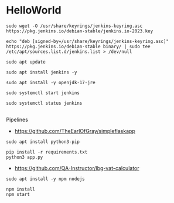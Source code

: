 # HelloWorld

```
sudo wget -O /usr/share/keyrings/jenkins-keyring.asc https://pkg.jenkins.io/debian-stable/jenkins.io-2023.key

echo "deb [signed-by=/usr/share/keyrings/jenkins-keyring.asc]" https://pkg.jenkins.io/debian-stable binary/ | sudo tee /etc/apt/sources.list.d/jenkins.list > /dev/null

sudo apt update

sudo apt install jenkins -y

sudo apt install -y openjdk-17-jre

sudo systemctl start jenkins

sudo systemctl status jenkins
```

## 
Pipelines

* https://github.com/TheEarlOfGray/simpleflaskapp
```
sudo apt install python3-pip
```
```
pip install -r requirements.txt
python3 app.py
```

* https://github.com/QA-Instructor/lbg-vat-calculator
```
sudo apt install -y npm nodejs
```
```
npm install
npm start
```
